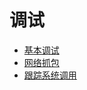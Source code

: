 # 调试
   * [基本调试](/debug/base_debug.md)
   * [网络抓包](/debug/tcpdump.md)
   * [跟踪系统调用](/debug/strace.md)
